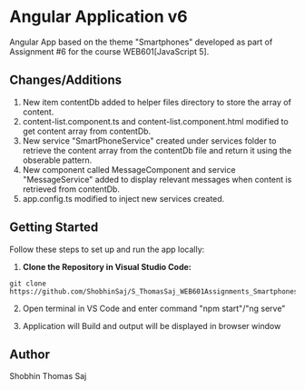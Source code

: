 # Angular Application v6

Angular App based on the theme "Smartphones" developed as part of Assignment #6 for the course WEB601[JavaScript 5].

## Changes/Additions
1. New item contentDb added to helper files directory to store the array of content.
2. content-list.component.ts and content-list.component.html modified to get content array from contentDb.
3. New service "SmartPhoneService" created under services folder to retrieve the content array from the contentDb file and return it using the obserable pattern.
4. New component called MessageComponent and service "MessageService" added to display relevant messages when content is retrieved from contentDb.
5. app.config.ts modified to inject new services created.

## Getting Started

Follow these steps to set up and run the app locally:

1. **Clone the Repository in Visual Studio Code:**
```
git clone https://github.com/ShobhinSaj/S_ThomasSaj_WEB601Assignments_Smartphones.git
```
2. Open terminal in VS Code and enter command "npm start"/"ng serve"

3. Application will Build and output will be displayed in browser window

## Author

Shobhin Thomas Saj

